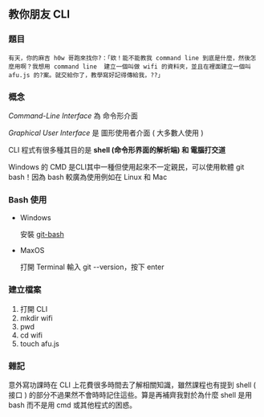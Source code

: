 ## 教你朋友 CLI

### 題目

```
有天，你的麻吉 h0w 哥跑來找你?：「欸！能不能教我 command line 到底是什麼，然後怎麼用啊？我想用 command line  建立一個叫做 wifi 的資料夾，並且在裡面建立一個叫 afu.js 的?案。就交給你了，教學寫好記得傳給我，??」
```



### 概念

*Command-Line Interface* 為 命令形介面

*Graphical User Interface* 是 圖形使用者介面 ( 大多數人使用 )

CLI 程式有很多種其目的是  **shell (命令形界面的解析端) 和 電腦打交道**



Windows 的 CMD 是CLI其中一種但使用起來不一定親民，可以使用軟體 git bash！因為 bash 較廣為使用例如在 Linux 和 Mac 



###  Bash 使用

* Windows

  安裝 [git-bash](https://git-scm.com/)

* MaxOS

  打開 Terminal 輸入 git --version，按下 enter

  

### 建立檔案

1. 打開 CLI
2.  mkdir wifi
3.  pwd
4.  cd wifi
5. touch afu.js

### 雜記

意外寫功課時在 CLI 上花費很多時間去了解相關知識，雖然課程也有提到 shell ( 接口 ) 的部分不過果然不會時時記住這些。算是再補齊我對於為什麼 shell 是用 bash 而不是用 cmd 或其他程式的困惑。

